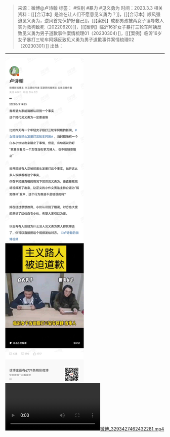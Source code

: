 > 来源：微博@卢诗翰
> 标签： #性别 #暴力 #见义勇为
> 时间：2023.3.3
> 相关资料：[[【合订本】是谁在让人们不愿意见义勇为？]]，[[【合订本】顺风强迫见义勇为，逆风首先保护好自己]]，[[【案例】成都男孩被两女子误导救人实为救狗致死（20220620）]]，[[【案例】临沂16岁女子暴打三轮车阿姨反致见义勇为男子道歉事件案情梳理01（20230304）]]，[[【案例】临沂16岁女子暴打三轮车阿姨反致见义勇为男子道歉事件案情梳理02（20230301）]]
> 出处：
***
[![img-16778466668174875295067213672.jpg](https://raw.githubusercontent.com/bluntvoice/mypic/main/img-16778466668174875295067213672.jpg)](https://raw.githubusercontent.com/bluntvoice/mypic/main/img-16778466668174875295067213672.jpg)
[![微博_3293427462432281.mp4](https://raw.githubusercontent.com/bluntvoice/mypic/main/%E5%BE%AE%E5%8D%9A_3293427462432281.mp4)](https://raw.githubusercontent.com/bluntvoice/mypic/main/%E5%BE%AE%E5%8D%9A_3293427462432281.mp4)